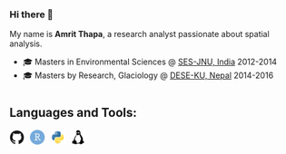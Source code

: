 ### Hi there 👋

My name is **Amrit Thapa**, a research analyst passionate about spatial analysis.

- 🎓 Masters in Environmental Sciences @ [SES-JNU, India](http://www.jnu.ac.in/) 2012-2014
- 🎓 Masters by Research, Glaciology @ [DESE-KU, Nepal](https://ese.ku.edu.np/) 2014-2016

#
## Languages and Tools:

<img align="left" alt="GitHub" width="26px" src="https://github.com/devicons/devicon/blob/master/icons/github/github-original.svg" style="padding-right:10px;" />
<img align="left" alt="R" width="26px" src="https://github.com/devicons/devicon/blob/master/icons/rstudio/rstudio-original.svg", style="padding-right:10px;" />
<img align="left" alt="Python" width="26px" src="https://github.com/devicons/devicon/blob/master/icons/python/python-original.svg", style="padding-right:10px;" />
<img align="left" alt="Linux" width="26px" src="https://github.com/devicons/devicon/blob/master/icons/linux/linux-plain.svg", style="padding-right:10px;"  

